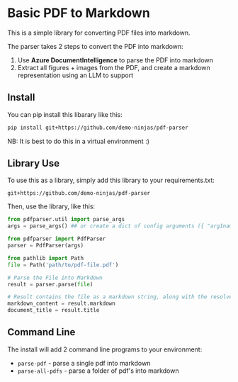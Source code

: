 # Basic PDF to Markdown

This is a simple library for converting PDF files into markdown. 

The parser takes 2 steps to convert the PDF into markdown: 

1. Use **Azure DocumentIntelligence** to parse the PDF into markdown
2. Extract all figures + images from the PDF, and create a markdown representation using an LLM to support


## Install 

You can pip install this libarary like this: 

```bash
pip install git+https://github.com/demo-ninjas/pdf-parser
```

NB: It is best to do this in a virtual environment :)

## Library Use

To use this as a library, simply add this library to your requirements.txt: 

```
git+https://github.com/demo-ninjas/pdf-parser
```

Then, use the library, like this: 

```Python
from pdfparser.util import parse_args
args = parse_args() ## or create a dict of config arguments ({ "arg1name":"arg1val", "arg2name":"arg2val", etc... }), or pass an empty dictionary and rely on the ENV

from pdfparser import PdfParser
parser = PdfParser(args)

from pathlib import Path
file = Path('path/to/pdf-file.pdf')

# Parse the File into Markdown
result = parser.parse(file)

# Result contains the file as a markdown string, along with the resolved title of the document + a  list of paths to the images that were saved  
markdown_content = result.markdown
document_title = result.title
```

## Command Line

The install will add 2 command line programs to your environment: 

* `parse-pdf` - parse a single pdf into markdown
* `parse-all-pdfs` - parse a folder of pdf's into markdown

